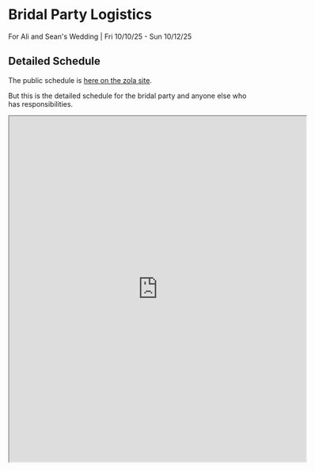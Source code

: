 
# Bridal Party Logistics

For Ali and Sean's Wedding | Fri 10/10/25 - Sun 10/12/25

## Detailed Schedule

The public schedule is [here on the zola site](https://www.zola.com/wedding/aliandsean2025/event).

But this is the detailed schedule for the bridal party and anyone else who has responsibilities.

<!-- markdownlint-disable-next-line MD033 -->
<iframe src="https://docs.google.com/spreadsheets/d/e/2PACX-1vQroo5nezXBAkoW_EWP1lP0PtHYiVRdEIifWcKtCh08RPPG0QVce-OBfMq4Y_GJm6OZnxzw4JioiDoJ/pubhtml?widget=true&amp;headers=true"
width="600"
height="700"></iframe>
